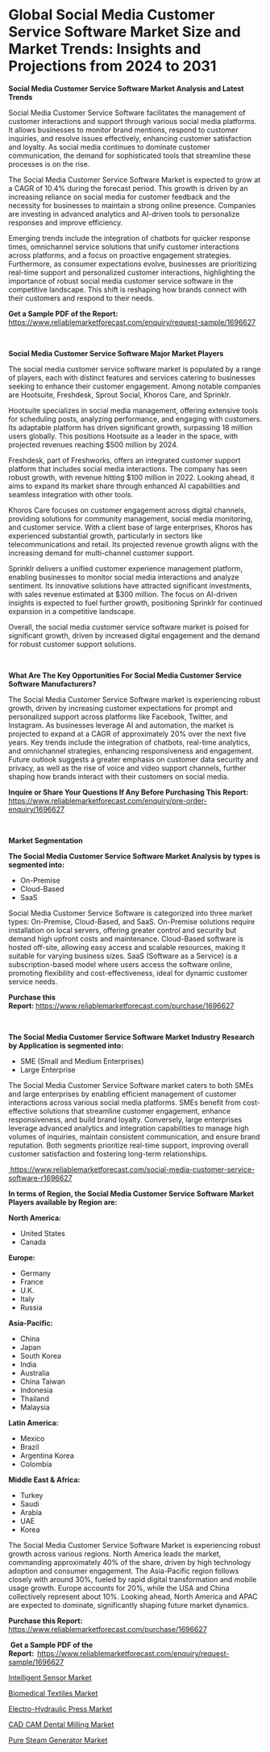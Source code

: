 <p><h1>Global Social Media Customer Service Software Market Size and Market Trends: Insights and Projections from 2024 to 2031</h1></p><p><strong>Social Media Customer Service Software Market Analysis and Latest Trends</strong></p>
<p><p>Social Media Customer Service Software facilitates the management of customer interactions and support through various social media platforms. It allows businesses to monitor brand mentions, respond to customer inquiries, and resolve issues effectively, enhancing customer satisfaction and loyalty. As social media continues to dominate customer communication, the demand for sophisticated tools that streamline these processes is on the rise.</p><p>The Social Media Customer Service Software Market is expected to grow at a CAGR of 10.4% during the forecast period. This growth is driven by an increasing reliance on social media for customer feedback and the necessity for businesses to maintain a strong online presence. Companies are investing in advanced analytics and AI-driven tools to personalize responses and improve efficiency. </p><p>Emerging trends include the integration of chatbots for quicker response times, omnichannel service solutions that unify customer interactions across platforms, and a focus on proactive engagement strategies. Furthermore, as consumer expectations evolve, businesses are prioritizing real-time support and personalized customer interactions, highlighting the importance of robust social media customer service software in the competitive landscape. This shift is reshaping how brands connect with their customers and respond to their needs.</p></p>
<p><strong>Get a Sample PDF of the Report:&nbsp;</strong> <a href="https://www.reliablemarketforecast.com/enquiry/request-sample/1696627?utm_campaign=1159&utm_medium=2&utm_source=Github&utm_content=ia&utm_term=20102024&utm_id=social-media-customer-service-software">https://www.reliablemarketforecast.com/enquiry/request-sample/1696627</a></p>
<p>&nbsp;</p>
<p><strong>Social Media Customer Service Software Major Market Players</strong></p>
<p><p>The social media customer service software market is populated by a range of players, each with distinct features and services catering to businesses seeking to enhance their customer engagement. Among notable companies are Hootsuite, Freshdesk, Sprout Social, Khoros Care, and Sprinklr.</p><p>Hootsuite specializes in social media management, offering extensive tools for scheduling posts, analyzing performance, and engaging with customers. Its adaptable platform has driven significant growth, surpassing 18 million users globally. This positions Hootsuite as a leader in the space, with projected revenues reaching $500 million by 2024.</p><p>Freshdesk, part of Freshworks, offers an integrated customer support platform that includes social media interactions. The company has seen robust growth, with revenue hitting $100 million in 2022. Looking ahead, it aims to expand its market share through enhanced AI capabilities and seamless integration with other tools.</p><p>Khoros Care focuses on customer engagement across digital channels, providing solutions for community management, social media monitoring, and customer service. With a client base of large enterprises, Khoros has experienced substantial growth, particularly in sectors like telecommunications and retail. Its projected revenue growth aligns with the increasing demand for multi-channel customer support.</p><p>Sprinklr delivers a unified customer experience management platform, enabling businesses to monitor social media interactions and analyze sentiment. Its innovative solutions have attracted significant investments, with sales revenue estimated at $300 million. The focus on AI-driven insights is expected to fuel further growth, positioning Sprinklr for continued expansion in a competitive landscape. </p><p>Overall, the social media customer service software market is poised for significant growth, driven by increased digital engagement and the demand for robust customer support solutions.</p></p>
<p>&nbsp;</p>
<p><strong>What Are The Key Opportunities For Social Media Customer Service Software Manufacturers?</strong></p>
<p><p>The Social Media Customer Service Software market is experiencing robust growth, driven by increasing customer expectations for prompt and personalized support across platforms like Facebook, Twitter, and Instagram. As businesses leverage AI and automation, the market is projected to expand at a CAGR of approximately 20% over the next five years. Key trends include the integration of chatbots, real-time analytics, and omnichannel strategies, enhancing responsiveness and engagement. Future outlook suggests a greater emphasis on customer data security and privacy, as well as the rise of voice and video support channels, further shaping how brands interact with their customers on social media.</p></p>
<p><strong>Inquire or Share Your Questions If Any Before Purchasing This Report:</strong> <a href="https://www.reliablemarketforecast.com/enquiry/pre-order-enquiry/1696627?utm_campaign=1159&utm_medium=2&utm_source=Github&utm_content=ia&utm_term=20102024&utm_id=social-media-customer-service-software">https://www.reliablemarketforecast.com/enquiry/pre-order-enquiry/1696627</a></p>
<p>&nbsp;</p>
<p><strong>Market Segmentation</strong></p>
<p><strong>The Social Media Customer Service Software Market Analysis by types is segmented into:</strong></p>
<p><ul><li>On-Premise</li><li>Cloud-Based</li><li>SaaS</li></ul></p>
<p><p>Social Media Customer Service Software is categorized into three market types: On-Premise, Cloud-Based, and SaaS. On-Premise solutions require installation on local servers, offering greater control and security but demand high upfront costs and maintenance. Cloud-Based software is hosted off-site, allowing easy access and scalable resources, making it suitable for varying business sizes. SaaS (Software as a Service) is a subscription-based model where users access the software online, promoting flexibility and cost-effectiveness, ideal for dynamic customer service needs.</p></p>
<p><strong>Purchase this Report:&nbsp;</strong><a href="https://www.reliablemarketforecast.com/purchase/1696627?utm_campaign=1159&utm_medium=2&utm_source=Github&utm_content=ia&utm_term=20102024&utm_id=social-media-customer-service-software">https://www.reliablemarketforecast.com/purchase/1696627</a></p>
<p>&nbsp;</p>
<p><strong>The Social Media Customer Service Software Market Industry Research by Application is segmented into:</strong></p>
<p><ul><li>SME (Small and Medium Enterprises)</li><li>Large Enterprise</li></ul></p>
<p><p>The Social Media Customer Service Software market caters to both SMEs and large enterprises by enabling efficient management of customer interactions across various social media platforms. SMEs benefit from cost-effective solutions that streamline customer engagement, enhance responsiveness, and build brand loyalty. Conversely, large enterprises leverage advanced analytics and integration capabilities to manage high volumes of inquiries, maintain consistent communication, and ensure brand reputation. Both segments prioritize real-time support, improving overall customer satisfaction and fostering long-term relationships.</p></p>
<p><a href="https://www.reliablemarketforecast.com/social-media-customer-service-software-r1696627?utm_campaign=1159&utm_medium=2&utm_source=Github&utm_content=ia&utm_term=20102024&utm_id=social-media-customer-service-software">&nbsp;https://www.reliablemarketforecast.com/social-media-customer-service-software-r1696627</a></p>
<p><strong>In terms of Region, the Social Media Customer Service Software Market Players available by Region are:</strong></p>
<p>
    <p> <strong> North America: </strong>
        <ul>
            <li>United States</li>
            <li>Canada</li>
        </ul>
        </p> 
    <p> <strong> Europe: </strong>
        <ul>
            <li>Germany</li>
            <li>France</li>
            <li>U.K.</li>
            <li>Italy</li>
            <li>Russia</li>
        </ul>
        </p> 
    <p> <strong> Asia-Pacific: </strong>
        <ul>
            <li>China</li>
            <li>Japan</li>
            <li>South Korea</li>
            <li>India</li>
            <li>Australia</li>
            <li>China Taiwan</li>
            <li>Indonesia</li>
            <li>Thailand</li>
            <li>Malaysia</li>
        </ul>
        </p> 
    <p> <strong> Latin America: </strong>
        <ul>
            <li>Mexico</li>
            <li>Brazil</li>
            <li>Argentina Korea</li>
            <li>Colombia</li>
        </ul>
        </p> 
    <p> <strong> Middle East & Africa: </strong>
        <ul>
            <li>Turkey</li>
            <li>Saudi</li>
            <li>Arabia</li>
            <li>UAE</li>
            <li>Korea</li>
        </ul>
    </p>
    </p>
<p><p>The Social Media Customer Service Software Market is experiencing robust growth across various regions. North America leads the market, commanding approximately 40% of the share, driven by high technology adoption and consumer engagement. The Asia-Pacific region follows closely with around 30%, fueled by rapid digital transformation and mobile usage growth. Europe accounts for 20%, while the USA and China collectively represent about 10%. Looking ahead, North America and APAC are expected to dominate, significantly shaping future market dynamics.</p></p>
<p><strong>Purchase this Report: </strong><a href="https://www.reliablemarketforecast.com/purchase/1696627?utm_campaign=1159&utm_medium=2&utm_source=Github&utm_content=ia&utm_term=20102024&utm_id=social-media-customer-service-software">https://www.reliablemarketforecast.com/purchase/1696627</a></p>
<p>&nbsp;<strong>Get a Sample PDF of the Report:&nbsp;&nbsp;</strong><a href="https://www.reliablemarketforecast.com/enquiry/request-sample/1696627?utm_campaign=1159&utm_medium=2&utm_source=Github&utm_content=ia&utm_term=20102024&utm_id=social-media-customer-service-software">https://www.reliablemarketforecast.com/enquiry/request-sample/1696627</a></p>
<p><strong></strong></p>
<p><p><a href="https://issuu.com/reportprime-2/docs/intelligent-sensor-market-size-2030_95ecf4a14100f6?utm_campaign=1159&utm_medium=2&utm_source=Github&utm_content=ia&utm_term=20102024&utm_id=social-media-customer-service-software">Intelligent Sensor Market</a></p><p><a href="https://www.linkedin.com/pulse/charting-future-comprehensive-analysis-global-biomedical-syr6e?utm_campaign=1159&utm_medium=2&utm_source=Github&utm_content=ia&utm_term=20102024&utm_id=social-media-customer-service-software">Biomedical Textiles Market</a></p><p><a href="https://github.com/chantekestenmo/Market-Research-Report-List-1/blob/main/electro-hydraulic-press-market.md?utm_campaign=1159&utm_medium=2&utm_source=Github&utm_content=ia&utm_term=20102024&utm_id=social-media-customer-service-software">Electro-Hydraulic Press Market</a></p><p><a href="https://www.linkedin.com/pulse/global-cad-cam-dental-milling-market-opportunities-challenges2024-cwhce?utm_campaign=1159&utm_medium=2&utm_source=Github&utm_content=ia&utm_term=20102024&utm_id=social-media-customer-service-software">CAD CAM Dental Milling Market</a></p><p><a href="https://github.com/mickahmaland/Market-Research-Report-List-1/blob/main/pure-steam-generator-market.md?utm_campaign=1159&utm_medium=2&utm_source=Github&utm_content=ia&utm_term=20102024&utm_id=social-media-customer-service-software">Pure Steam Generator Market</a></p></p>